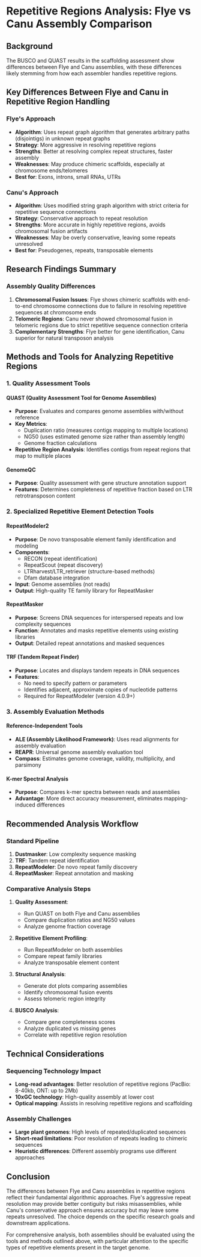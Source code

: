 # Repetitive Regions Analysis: Flye vs Canu Assembly Comparison

## Background
The BUSCO and QUAST results in the scaffolding assessment show differences between Flye and Canu assemblies, with these differences likely stemming from how each assembler handles repetitive regions.

## Key Differences Between Flye and Canu in Repetitive Region Handling

### Flye's Approach
- **Algorithm**: Uses repeat graph algorithm that generates arbitrary paths (disjointigs) in unknown repeat graphs
- **Strategy**: More aggressive in resolving repetitive regions
- **Strengths**: Better at resolving complex repeat structures, faster assembly
- **Weaknesses**: May produce chimeric scaffolds, especially at chromosome ends/telomeres
- **Best for**: Exons, introns, small RNAs, UTRs

### Canu's Approach  
- **Algorithm**: Uses modified string graph algorithm with strict criteria for repetitive sequence connections
- **Strategy**: Conservative approach to repeat resolution
- **Strengths**: More accurate in highly repetitive regions, avoids chromosomal fusion artifacts
- **Weaknesses**: May be overly conservative, leaving some repeats unresolved
- **Best for**: Pseudogenes, repeats, transposable elements

## Research Findings Summary

### Assembly Quality Differences
1. **Chromosomal Fusion Issues**: Flye shows chimeric scaffolds with end-to-end chromosome connections due to failure in resolving repetitive sequences at chromosome ends
2. **Telomeric Regions**: Canu never showed chromosomal fusion in telomeric regions due to strict repetitive sequence connection criteria
3. **Complementary Strengths**: Flye better for gene identification, Canu superior for natural transposon analysis

## Methods and Tools for Analyzing Repetitive Regions

### 1. Quality Assessment Tools

#### QUAST (Quality Assessment Tool for Genome Assemblies)
- **Purpose**: Evaluates and compares genome assemblies with/without reference
- **Key Metrics**: 
  - Duplication ratio (measures contigs mapping to multiple locations)
  - NG50 (uses estimated genome size rather than assembly length)
  - Genome fraction calculations
- **Repetitive Region Analysis**: Identifies contigs from repeat regions that map to multiple places

#### GenomeQC
- **Purpose**: Quality assessment with gene structure annotation support
- **Features**: Determines completeness of repetitive fraction based on LTR retrotransposon content

### 2. Specialized Repetitive Element Detection Tools

#### RepeatModeler2
- **Purpose**: De novo transposable element family identification and modeling
- **Components**: 
  - RECON (repeat identification)
  - RepeatScout (repeat discovery)
  - LTRharvest/LTR_retriever (structure-based methods)
  - Dfam database integration
- **Input**: Genome assemblies (not reads)
- **Output**: High-quality TE family library for RepeatMasker

#### RepeatMasker
- **Purpose**: Screens DNA sequences for interspersed repeats and low complexity sequences
- **Function**: Annotates and masks repetitive elements using existing libraries
- **Output**: Detailed repeat annotations and masked sequences

#### TRF (Tandem Repeat Finder)
- **Purpose**: Locates and displays tandem repeats in DNA sequences
- **Features**: 
  - No need to specify pattern or parameters
  - Identifies adjacent, approximate copies of nucleotide patterns
  - Required for RepeatModeler (version 4.0.9+)

### 3. Assembly Evaluation Methods

#### Reference-Independent Tools
- **ALE (Assembly Likelihood Framework)**: Uses read alignments for assembly evaluation
- **REAPR**: Universal genome assembly evaluation tool
- **Compass**: Estimates genome coverage, validity, multiplicity, and parsimony

#### K-mer Spectral Analysis
- **Purpose**: Compares k-mer spectra between reads and assemblies
- **Advantage**: More direct accuracy measurement, eliminates mapping-induced differences

## Recommended Analysis Workflow

### Standard Pipeline
1. **Dustmasker**: Low complexity sequence masking
2. **TRF**: Tandem repeat identification
3. **RepeatModeler**: De novo repeat family discovery
4. **RepeatMasker**: Repeat annotation and masking

### Comparative Analysis Steps
1. **Quality Assessment**: 
   - Run QUAST on both Flye and Canu assemblies
   - Compare duplication ratios and NG50 values
   - Analyze genome fraction coverage

2. **Repetitive Element Profiling**:
   - Run RepeatModeler on both assemblies
   - Compare repeat family libraries
   - Analyze transposable element content

3. **Structural Analysis**:
   - Generate dot plots comparing assemblies
   - Identify chromosomal fusion events
   - Assess telomeric region integrity

4. **BUSCO Analysis**:
   - Compare gene completeness scores
   - Analyze duplicated vs missing genes
   - Correlate with repetitive region resolution

## Technical Considerations

### Sequencing Technology Impact
- **Long-read advantages**: Better resolution of repetitive regions (PacBio: 8-40kb, ONT: up to 2Mb)
- **10xGC technology**: High-quality assembly at lower cost
- **Optical mapping**: Assists in resolving repetitive regions and scaffolding

### Assembly Challenges
- **Large plant genomes**: High levels of repeated/duplicated sequences
- **Short-read limitations**: Poor resolution of repeats leading to chimeric sequences
- **Heuristic differences**: Different assembly programs use different approaches

## Conclusion

The differences between Flye and Canu assemblies in repetitive regions reflect their fundamental algorithmic approaches. Flye's aggressive repeat resolution may provide better contiguity but risks misassemblies, while Canu's conservative approach ensures accuracy but may leave some repeats unresolved. The choice depends on the specific research goals and downstream applications.

For comprehensive analysis, both assemblies should be evaluated using the tools and methods outlined above, with particular attention to the specific types of repetitive elements present in the target genome.